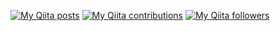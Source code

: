[![My Qiita posts](https://qiita-badge.apiapi.app/s/tsuzuki817/posts.svg)](http://qiita.com/tsuzuki817) [![My Qiita contributions](https://qiita-badge.apiapi.app/s/tsuzuki817/contributions.svg)](http://qiita.com/tsuzuki817) [![My Qiita followers](https://qiita-badge.apiapi.app/s/tsuzuki817/followers.svg)](http://qiita.com/tsuzuki817)
